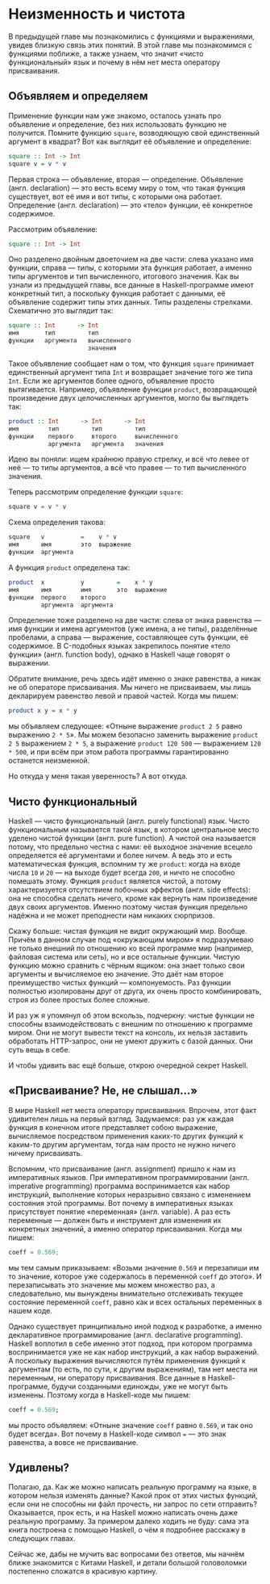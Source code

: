# Неизменность и чистота

В предыдущей главе мы познакомились с функциями и выражениями, увидев близкую связь этих понятий. В этой главе мы познакомимся с функциями поближе, а также узнаем, что значит &laquo;чисто функциональный&raquo; язык и почему в нём нет места оператору присваивания.

## Объявляем и определяем

Применение функции нам уже знакомо, осталось узнать про объявление и определение, без них использовать функцию не получится. Помните функцию `square`, возводяющую свой единственный аргумент в квадрат? Вот как выглядит её объявление и определение:

```haskell
square :: Int -> Int
square v = v * v
```

Первая строка &mdash; объявление, вторая &mdash; определение. Объявление (англ. declaration) &mdash; это весть всему миру о том, что такая функция существует, вот её имя и вот типы, с которыми она работает. Определение (англ. declaration) &mdash; это &laquo;тело&raquo; функции, её конкретное содержимое.

Рассмотрим объявление:

```haskell
square :: Int -> Int
```

Оно разделено двойным двоеточием на две части: слева указано имя функции, справа &mdash; типы, с которыми эта функция работает, а именно типы аргументов и тип вычисленного, итогового значения. Как вы узнали из предыдущей главы, все данные в Haskell-программе имеют конкретный тип, а поскольку функция работает с данными, её объявление содержит типы этих данных. Типы разделены стрелками. Схематично это выглядит так:

```haskell
square :: Int      -> Int
имя       тип         тип
функции   аргумента   вычисленного
                      значения
```

Такое объявление сообщает нам о том, что функция `square` принимает единственный аргумент типа `Int` и возвращает значение того же типа `Int`. Если же аргументов более одного, объявление просто вытягивается. Например, объявление функции `product`, возвращающей произведение двух целочисленных аргументов, могло бы выглядеть так:

```haskell
product :: Int      -> Int      -> Int
имя        тип         тип         тип
функции    первого     второго     вычисленного
           аргумента   аргумента   значения
```

Идею вы поняли: ищем крайнюю правую стрелку, и всё что левее от неё &mdash; то типы аргументов, а всё что правее &mdash; то тип вычисленного значения.

Теперь рассмотрим определение функции `square`:

```haskell
square v = v * v
```

Схема определения такова:

```haskell
square   v          =    v * v
имя      имя        это  выражение
функции  аргумента
```

А функция `product` определена так:

```haskell
product  x          y         =    x * y
имя      имя        имя       это  выражение
функции  первого    второго
         аргумента  аргумента
```

Определение тоже разделено на две части: слева от знака равенства &mdash; имя функции и имена аргументов (уже имена, а не типы), разделённые пробелами, а справа &mdash; выражение, составляющее суть функции, её содержимое. В C-подобных языках закрепилось понятие &laquo;тело функции&raquo; (англ. function body), однако в Haskell чаще говорят о выражении.

Обратите внимание, речь здесь идёт именно о знаке равенства, а никак не об операторе присваивания. Мы ничего не присваиваем, мы лишь декларируем равенство левой и правой частей. Когда мы пишем:

```haskell
product x y = x * y
```

мы объявляем следующее: &laquo;Отныне выражение `product 2 5` равно выражению `2 * 5`&raquo;. Мы можем безопасно заменить выражение `product 2 5` выражением `2 * 5`, а выражение `product 120 500` &mdash; выражением `120 * 500`, и при всём при этом работа программы гарантированно останется неизменной.

Но откуда у меня такая уверенность? А вот откуда.

## Чисто функциональный

Haskell &mdash; чисто функциональный (англ. purely functional) язык. Чисто функциональным называется такой язык, в котором центральное место уделено чистой функции (англ. pure function). А чистой она называется потому, что предельно честна с нами: её выходное значение всецело определяется её аргументами и более ничем. А ведь это и есть математическая функция, вспомним ту же `product`: когда на входе числа `10` и `20` &mdash; на выходе будет всегда `200`, и ничто не способно помешать этому. Функция `product` является чистой, а потому характеризуется отсутствием побочных эффектов (англ. side effects): она не способна сделать ничего, кроме как вернуть нам произведение двух своих аргументов. Именно поэтому чистая функция предельно надёжна и не может преподнести нам никаких сюрпризов.

Скажу больше: чистая функция не видит окружающий мир. Вообще. Причём в данном случае под &laquo;окружающим миром&raquo; я подразумеваю не только внешний по отношению ко всей программе мир (например, файловая система или сеть), но и все остальные функции. Чистую функцию можно сравнить с чёрным ящиком: она знает только свои аргументы и вычисляемое ею значение. Это даёт нам второе преимущество чистых функций &mdash; компонуемость. Раз функции полностью изолированы друг от друга, их очень просто комбинировать, строя из более простых более сложные.

<div class="card-panel orange darken-2 left-align smaller-text"><span class="white-text">
И раз уж я упомянул об этом вскользь, подчеркну: чистые функции не способны взаимодействовать с внешним по отношению к программе миром. Они не могут вывести текст на консоль, их нельзя заставить обработать HTTP-запрос, они не умеют дружить с базой данных. Они суть вещь в себе.
</span></div>

И чтобы удивить вас ещё больше, открою очередной секрет Haskell.

## &laquo;Присваивание? Не, не слышал&hellip;&raquo;

В мире Haskell нет места оператору присваивания. Впрочем, этот факт удивителен лишь на первый взгляд. Задумаемся: раз уж каждая функция в конечном итоге представляет собою выражение, вычисляемое посредством применения каких-то других функций к каким-то другим аргументам, тогда нам просто не нужно ничего ничему присваивать.

Вспомним, что присваивание (англ. assignment) пришло к нам из императивных языков. При императивном программировании (англ. imperative programming) программа воспринимается как набор инструкций, выполнение которых неразрывно связано с изменением состояния этой программы. Вот почему в императивных языках присутствует понятие &laquo;переменная&raquo; (англ. variable). А раз есть переменные &mdash; должен быть и инструмент для изменения их конкретных значений, а именно оператор присваивания. Когда мы пишем:

```c
coeff = 0.569;
```

мы тем самым приказываем: &laquo;Возьми значение `0.569` и перезапиши им то значение, которое уже содержалось в переменной `coeff` до этого&raquo;. И перезаписывать это значение мы можем множество раз, а следовательно, мы вынуждены внимательно отслеживать текущее состояние переменной `coeff`, равно как и всех остальных переменных в нашем коде.

Однако существует принципиально иной подход к разработке, а именно декларативное программирование (англ. declarative programming). Haskell воплотил в себе именно этот подход, при котором программа воспринимается уже не как набор инструкций, а как набор выражений. А поскольку выражения вычисляются путём применения функций к аргументам (то есть, по сути, к другим выражениям), там нет места ни переменным, ни оператору присваивания. Все данные в Haskell-программе, будучи созданными единожды, уже не могут быть изменены. Поэтому когда в Haskell-коде мы пишем:

```haskell
coeff = 0.569;
```

мы просто объявляем: &laquo;Отныне значение `coeff` равно `0.569`, и так оно будет всегда&raquo;. Вот почему в Haskell-коде символ `=` &mdash; это знак равенства, а вовсе не присваивание.

## Удивлены?

Полагаю, да. Как же можно написать реальную программу на языке, в котором нельзя изменять данные? Какой прок от этих чистых функций, если они не способны ни файл прочесть, ни запрос по сети отправить? Оказывается, прок есть, и на Haskell можно написать очень даже реальную программу. За примером далеко ходить не буду: сама эта книга построена с помощью Haskell, о чём я подробнее расскажу в следующих главах.

Сейчас же, дабы не мучить вас вопросами без ответов, мы начнём ближе знакомится с Китами Haskell, и детали большой головоломки постепенно сложатся в красивую картину.

